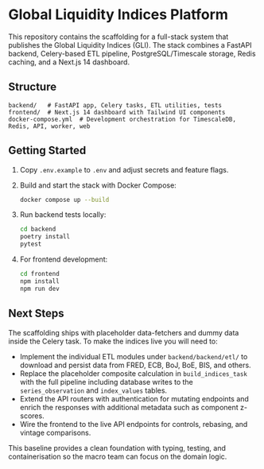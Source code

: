 # Global Liquidity Indices Platform

This repository contains the scaffolding for a full-stack system that publishes the Global Liquidity Indices (GLI). The stack
combines a FastAPI backend, Celery-based ETL pipeline, PostgreSQL/Timescale storage, Redis caching, and a Next.js 14 dashboard.

## Structure

```
backend/   # FastAPI app, Celery tasks, ETL utilities, tests
frontend/  # Next.js 14 dashboard with Tailwind UI components
docker-compose.yml  # Development orchestration for TimescaleDB, Redis, API, worker, web
```

## Getting Started

1. Copy `.env.example` to `.env` and adjust secrets and feature flags.
2. Build and start the stack with Docker Compose:

   ```bash
   docker compose up --build
   ```

3. Run backend tests locally:

   ```bash
   cd backend
   poetry install
   pytest
   ```

4. For frontend development:

   ```bash
   cd frontend
   npm install
   npm run dev
   ```

## Next Steps

The scaffolding ships with placeholder data-fetchers and dummy data inside the Celery task. To make the indices live you will
need to:

- Implement the individual ETL modules under `backend/backend/etl/` to download and persist data from FRED, ECB, BoJ, BoE, BIS, and others.
- Replace the placeholder composite calculation in `build_indices_task` with the full pipeline including database writes to the
  `series_observation` and `index_values` tables.
- Extend the API routers with authentication for mutating endpoints and enrich the responses with additional metadata such as
  component z-scores.
- Wire the frontend to the live API endpoints for controls, rebasing, and vintage comparisons.

This baseline provides a clean foundation with typing, testing, and containerisation so the macro team can focus on the domain
logic.
